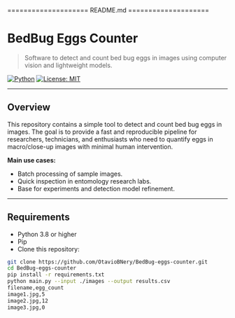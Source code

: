 ==================== README.md ====================

# BedBug Eggs Counter

> Software to detect and count bed bug eggs in images using computer vision and lightweight models.

[![Python](https://img.shields.io/badge/python-3.8%2B-blue)](https://www.python.org/) [![License: MIT](https://img.shields.io/badge/license-MIT-green)](LICENSE)

---

## Overview

This repository contains a simple tool to detect and count bed bug eggs in images. The goal is to provide a fast and reproducible pipeline for researchers, technicians, and enthusiasts who need to quantify eggs in macro/close-up images with minimal human intervention.

**Main use cases:**
- Batch processing of sample images.
- Quick inspection in entomology research labs.
- Base for experiments and detection model refinement.

---

## Requirements

- Python 3.8 or higher  
- Pip
- Clone this repository:

```bash
git clone https://github.com/OtavioBNery/BedBug-eggs-counter.git
cd BedBug-eggs-counter
pip install -r requirements.txt
python main.py --input ./images --output results.csv
filename,egg_count
image1.jpg,5
image2.jpg,12
image3.jpg,0






